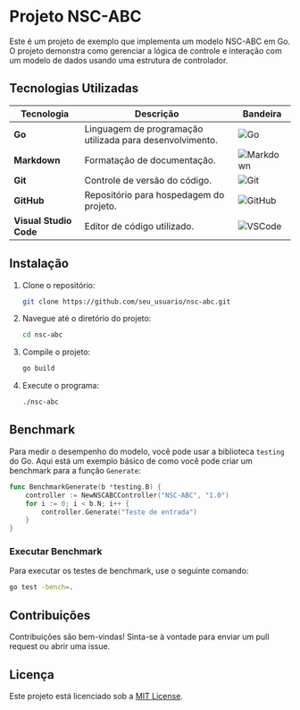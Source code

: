 
# Projeto NSC-ABC

Este é um projeto de exemplo que implementa um modelo NSC-ABC em Go. O projeto demonstra como gerenciar a lógica de controle e interação com um modelo de dados usando uma estrutura de controlador.

## Tecnologias Utilizadas

| Tecnologia       | Descrição                             | Bandeira                                                                                              |
|------------------|---------------------------------------|-------------------------------------------------------------------------------------------------------|
| **Go**           | Linguagem de programação utilizada para desenvolvimento. | ![Go](https://img.shields.io/badge/Go-00ADD8?style=flat-square&logo=go&logoColor=white)            |
| **Markdown**     | Formatação de documentação.          | ![Markdown](https://img.shields.io/badge/Markdown-000000?style=flat-square&logo=markdown&logoColor=white) |
| **Git**          | Controle de versão do código.        | ![Git](https://img.shields.io/badge/Git-F05032?style=flat-square&logo=git&logoColor=white)          |
| **GitHub**       | Repositório para hospedagem do projeto. | ![GitHub](https://img.shields.io/badge/GitHub-181717?style=flat-square&logo=github&logoColor=white) |
| **Visual Studio Code** | Editor de código utilizado.       | ![VSCode](https://img.shields.io/badge/Visual_Studio_Code-007ACC?style=flat-square&logo=visual-studio-code&logoColor=white) |

## Instalação

1. Clone o repositório:
   ```bash
   git clone https://github.com/seu_usuario/nsc-abc.git
   ```

2. Navegue até o diretório do projeto:
   ```bash
   cd nsc-abc
   ```

3. Compile o projeto:
   ```bash
   go build
   ```

4. Execute o programa:
   ```bash
   ./nsc-abc
   ```

## Benchmark

Para medir o desempenho do modelo, você pode usar a biblioteca `testing` do Go. Aqui está um exemplo básico de como você pode criar um benchmark para a função `Generate`:

```go
func BenchmarkGenerate(b *testing.B) {
    controller := NewNSCABCController("NSC-ABC", "1.0")
    for i := 0; i < b.N; i++ {
        controller.Generate("Teste de entrada")
    }
}
```

### Executar Benchmark

Para executar os testes de benchmark, use o seguinte comando:

```bash
go test -bench=.
```

## Contribuições

Contribuições são bem-vindas! Sinta-se à vontade para enviar um pull request ou abrir uma issue.

## Licença

Este projeto está licenciado sob a [MIT License](LICENSE).
```

